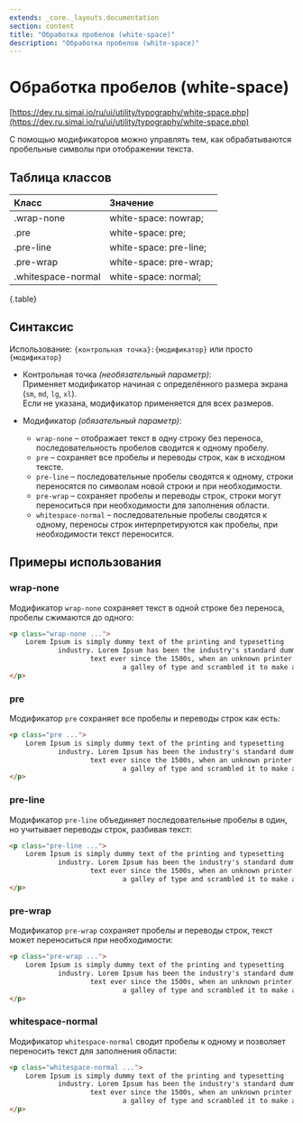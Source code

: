 ```yaml
---
extends: _core._layouts.documentation
section: content
title: "Обработка пробелов (white-space)"
description: "Обработка пробелов (white-space)"
---
```


# Обработка пробелов (white-space)

[https://dev.ru.simai.io/ru/ui/utility/typography/white-space.php](https://dev.ru.simai.io/ru/ui/utility/typography/white-space.php)

С помощью модификаторов можно управлять тем, как обрабатываются пробельные символы при отображении текста.

## Таблица классов

| Класс              | Значение               |
|:-------------------|:-----------------------|
| .wrap-none         | white-space: nowrap;   |
| .pre               | white-space: pre;      |
| .pre-line          | white-space: pre-line; |
| .pre-wrap          | white-space: pre-wrap; |
| .whitespace-normal | white-space: normal;   |
{.table}

## Синтаксис

Использование: `{контрольная точка}:{модификатор}` или просто `{модификатор}`

- Контрольная точка *(необязательный параметр)*:  
  Применяет модификатор начиная с определённого размера экрана (`sm`, `md`, `lg`, `xl`).  
  Если не указана, модификатор применяется для всех размеров.

- Модификатор *(обязательный параметр)*:

    - `wrap-none` – отображает текст в одну строку без переноса, последовательность пробелов сводится к одному пробелу.
    - `pre` – сохраняет все пробелы и переводы строк, как в исходном тексте.
    - `pre-line` – последовательные пробелы сводятся к одному, строки переносятся по символам новой строки и при
      необходимости.
    - `pre-wrap` – сохраняет пробелы и переводы строк, строки могут переноситься при необходимости для заполнения
      области.
    - `whitespace-normal` – последовательные пробелы сводятся к одному, переносы строк интерпретируются как пробелы, при
      необходимости текст переносится.

## Примеры использования

### **wrap-none**  

Модификатор `wrap-none` сохраняет текст в одной строке без переноса, пробелы сжимаются до одного:

```html
<p class="wrap-none ...">
	Lorem Ipsum is simply dummy text of the printing and typesetting 
			industry. Lorem Ipsum has been the industry's standard dummy 
					text ever since the 1500s, when an unknown printer took 
							a galley of type and scrambled it to make a type specimen book.
</p>
```

### **pre**  

Модификатор `pre` сохраняет все пробелы и переводы строк как есть:

```html
<p class="pre ...">
	Lorem Ipsum is simply dummy text of the printing and typesetting 
			industry. Lorem Ipsum has been the industry's standard dummy 
					text ever since the 1500s, when an unknown printer took 
							a galley of type and scrambled it to make a type specimen book.
</p>
```

### **pre-line**  

Модификатор `pre-line` объединяет последовательные пробелы в один, но учитывает переводы строк, разбивая текст:

```html
<p class="pre-line ...">
	Lorem Ipsum is simply dummy text of the printing and typesetting 
			industry. Lorem Ipsum has been the industry's standard dummy 
					text ever since the 1500s, when an unknown printer took 
							a galley of type and scrambled it to make a type specimen book.
</p>
```

### **pre-wrap**  

Модификатор `pre-wrap` сохраняет пробелы и переводы строк, текст может переноситься при необходимости:

```html
<p class="pre-wrap ...">
	Lorem Ipsum is simply dummy text of the printing and typesetting 
			industry. Lorem Ipsum has been the industry's standard dummy 
					text ever since the 1500s, when an unknown printer took 
							a galley of type and scrambled it to make a type specimen book.
</p>
```

### **whitespace-normal**  

Модификатор `whitespace-normal` сводит пробелы к одному и позволяет переносить текст для заполнения области:

```html
<p class="whitespace-normal ...">
	Lorem Ipsum is simply dummy text of the printing and typesetting 
			industry. Lorem Ipsum has been the industry's standard dummy 
					text ever since the 1500s, when an unknown printer took 
							a galley of type and scrambled it to make a type specimen book.
</p>
```
